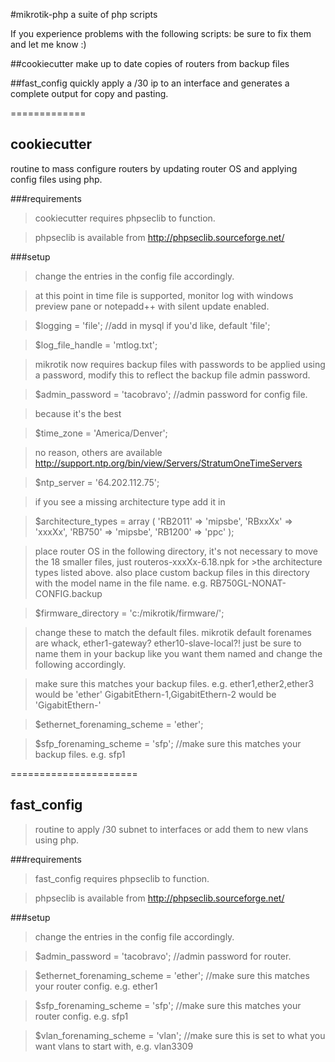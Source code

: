 #mikrotik-php
a suite of php scripts 

If you experience problems with the following scripts:
be sure to fix them and let me know :)

##cookiecutter
make up to date copies of routers from backup files

##fast_config
quickly apply a /30 ip to an interface and generates a complete output for copy and pasting.

=============


## cookiecutter


routine to mass configure routers by updating router OS and applying config files using php.

###requirements

>cookiecutter requires phpseclib to function. 

>phpseclib is available from http://phpseclib.sourceforge.net/


###setup

>change the entries in the config file accordingly.

>at this point in time file is supported, monitor log with windows preview pane or notepadd++ with silent update enabled.

>$logging = 'file'; //add in mysql if you'd like, default 'file';

>$log_file_handle = 'mtlog.txt';

>mikrotik now requires backup files with passwords to be applied using a password, modify this to reflect the backup file admin password. 

>$admin_password = 'tacobravo'; //admin password for config file.

>because it's the best

>$time_zone = 'America/Denver';

>no reason, others are available http://support.ntp.org/bin/view/Servers/StratumOneTimeServers

>$ntp_server = '64.202.112.75';

>if you see a missing architecture type add it in

>$architecture_types = array (
>	'RB2011' => 'mipsbe',
>	'RBxxXx' => 'xxxXx',
>	'RB750' => 'mipsbe',
>	'RB1200' => 'ppc'
>);

>place router OS in the following directory, it's not necessary to move the 18 smaller files, just routeros-xxxXx-6.18.npk for >the architecture types listed above.
>also place custom backup files in this directory with the model name in the file name. e.g. RB750GL-NONAT-CONFIG.backup

>$firmware_directory = 'c:/mikrotik/firmware/';

>change these to match the default files. mikrotik default forenames are whack, ether1-gateway? ether10-slave-local?! just be sure to name them in your backup like you want them named and change the following accordingly.

>make sure this matches your backup files. e.g. ether1,ether2,ether3 would be 'ether' GigabitEthern-1,GigabitEthern-2 would be 'GigabitEthern-'

>$ethernet_forenaming_scheme = 'ether'; 

>$sfp_forenaming_scheme = 'sfp'; //make sure this matches your backup files. e.g. sfp1

======================

## fast_config

>routine to apply /30 subnet to interfaces or add them to new vlans using php.

###requirements

>fast_config requires phpseclib to function. 

>phpseclib is available from http://phpseclib.sourceforge.net/


###setup

>change the entries in the config file accordingly.

>$admin_password = 'tacobravo'; //admin password for router.

>$ethernet_forenaming_scheme = 'ether'; //make sure this matches your router config. e.g. ether1 

>$sfp_forenaming_scheme = 'sfp'; //make sure this matches your router config. e.g. sfp1

>$vlan_forenaming_scheme = 'vlan'; //make sure this is set to what you want vlans to start with, e.g. vlan3309
